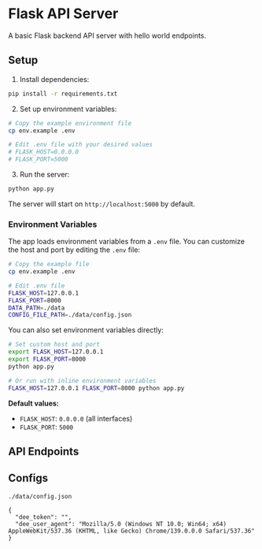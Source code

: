 # Flask API Server

A basic Flask backend API server with hello world endpoints.

## Setup

1. Install dependencies:
```bash
pip install -r requirements.txt
```

2. Set up environment variables:
```bash
# Copy the example environment file
cp env.example .env

# Edit .env file with your desired values
# FLASK_HOST=0.0.0.0
# FLASK_PORT=5000
```

3. Run the server:
```bash
python app.py
```

The server will start on `http://localhost:5000` by default.

### Environment Variables

The app loads environment variables from a `.env` file. You can customize the host and port by editing the `.env` file:

```bash
# Copy the example file
cp env.example .env

# Edit .env file
FLASK_HOST=127.0.0.1
FLASK_PORT=8000
DATA_PATH=./data
CONFIG_FILE_PATH=./data/config.json
```

You can also set environment variables directly:

```bash
# Set custom host and port
export FLASK_HOST=127.0.0.1
export FLASK_PORT=8000
python app.py

# Or run with inline environment variables
FLASK_HOST=127.0.0.1 FLASK_PORT=8000 python app.py
```

**Default values:**
- `FLASK_HOST`: `0.0.0.0` (all interfaces)
- `FLASK_PORT`: `5000`

## API Endpoints

## Configs

`./data/config.json`


```
{
  "dee_token": "",
  "dee_user_agent": "Mozilla/5.0 (Windows NT 10.0; Win64; x64) AppleWebKit/537.36 (KHTML, like Gecko) Chrome/139.0.0.0 Safari/537.36"
}
```